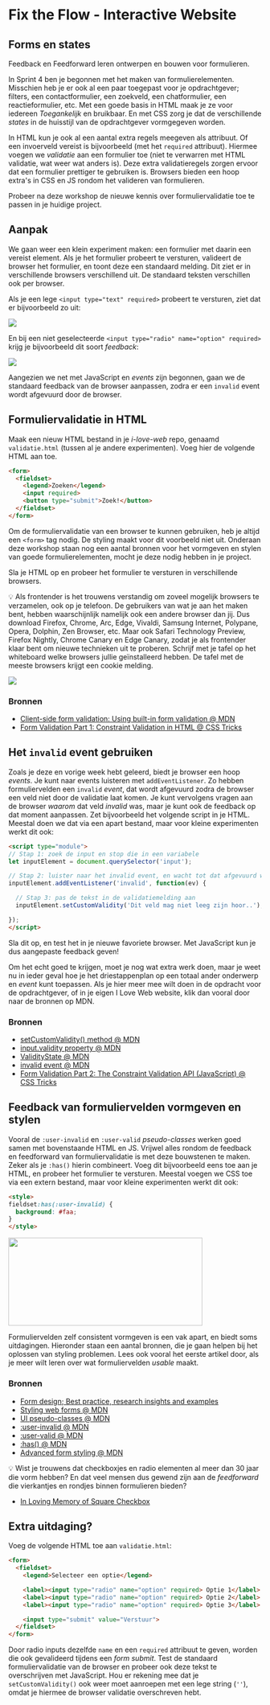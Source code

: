 # Fix the Flow - Interactive Website

## Forms en states

Feedback en Feedforward leren ontwerpen en bouwen voor formulieren. 

In Sprint 4 ben je begonnen met het maken van formulierelementen. Misschien heb je er ook al een paar toegepast voor je opdrachtgever; filters, een contactformulier, een zoekveld, een chatformulier, een reactieformulier, etc. Met een goede basis in HTML maak je ze voor iedereen _Toegankelijk_ en bruikbaar. En met CSS zorg je dat de verschillende _states_ in de huisstijl van de opdrachtgever vormgegeven worden.

In HTML kun je ook al een aantal extra regels meegeven als attribuut. Of een invoerveld vereist is bijvoorbeeld (met het `required` attribuut). Hiermee voegen we _validatie_ aan een formulier toe (niet te verwarren met HTML validatie, wat weer wat anders is). Deze extra validatieregels zorgen ervoor dat een formulier prettiger te gebruiken is. Browsers bieden een hoop extra's in CSS en JS rondom het valideren van formulieren.

Probeer na deze workshop de nieuwe kennis over formuliervalidatie toe te passen in je huidige project.


## Aanpak

We gaan weer een klein experiment maken: een formulier met daarin een vereist element. Als je het formulier probeert te versturen, valideert de browser het formulier, en toont deze een standaard melding. Dit ziet er in verschillende browsers verschillend uit. De standaard teksten verschillen ook per browser.

Als je een lege `<input type="text" required>` probeert te versturen, ziet dat er bijvoorbeeld zo uit:

![](required.png)

En bij een niet geselecteerde `<input type="radio" name="option" required>` krijg je bijvoorbeeld dit soort _feedback_:

![](required-radios.png)

Aangezien we net met JavaScript en _events_ zijn begonnen, gaan we de standaard feedback van de browser aanpassen, zodra er een `invalid` event wordt afgevuurd door de browser.


## Formuliervalidatie in HTML

Maak een nieuw HTML bestand in je _i-love-web_ repo, genaamd `validatie.html` (tussen al je andere experimenten). Voeg hier de volgende HTML aan toe.

```html
<form>
  <fieldset>
    <legend>Zoeken</legend>
    <input required>
    <button type="submit">Zoek!</button>
  </fieldset>
</form>
```

Om de formuliervalidatie van een browser te kunnen gebruiken, heb je altijd een `<form>` tag nodig. De styling maakt voor dit voorbeeld niet uit. Onderaan deze workshop staan nog een aantal bronnen voor het vormgeven en stylen van goede formulierelementen, mocht je deze nodig hebben in je project.

Sla je HTML op en probeer het formulier te versturen in verschillende browsers.

💡 Als frontender is het trouwens verstandig om zoveel mogelijk browsers te verzamelen, ook op je telefoon. De gebruikers van wat je aan het maken bent, hebben waarschijnlijk namelijk ook een andere browser dan jij. Dus download Firefox, Chrome, Arc, Edge, Vivaldi, Samsung Internet, Polypane, Opera, Dolphin, Zen Browser, etc. Maar ook Safari Technology Preview, Firefox Nightly, Chrome Canary en Edge Canary, zodat je als frontender klaar bent om nieuwe technieken uit te proberen. Schrijf met je tafel op het whiteboard welke browsers jullie geïnstalleerd hebben. De tafel met de meeste browsers krijgt een cookie melding.

![](browsers.jpg)

### Bronnen

- [Client-side form validation: Using built-in form validation @ MDN](https://developer.mozilla.org/en-US/docs/Learn/Forms/Form_validation#using_built-in_form_validation)
- [Form Validation Part 1: Constraint Validation in HTML @ CSS Tricks](https://css-tricks.com/form-validation-part-1-constraint-validation-html/)


## Het `invalid` event gebruiken

Zoals je deze en vorige week hebt geleerd, biedt je browser een hoop _events_. Je kunt naar events luisteren met `addEventListener`. Zo hebben formuliervelden een `invalid` _event_, dat wordt afgevuurd zodra de browser een veld niet door de validatie laat komen. Je kunt vervolgens vragen aan de browser _waarom_ dat veld _invalid_ was, maar je kunt ook de feedback op dat moment aanpassen. Zet bijvoorbeeld het volgende script in je HTML. Meestal doen we dat via een apart bestand, maar voor kleine experimenten werkt dit ook:

```html
<script type="module">
// Stap 1: zoek de input en stop die in een variabele
let inputElement = document.querySelector('input');

// Stap 2: luister naar het invalid event, en wacht tot dat afgevuurd wordt..
inputElement.addEventListener('invalid', function(ev) {

  // Stap 3: pas de tekst in de validatiemelding aan
  inputElement.setCustomValidity('Dit veld mag niet leeg zijn hoor..');

});
</script>
```

Sla dit op, en test het in je nieuwe favoriete browser. Met JavaScript kun je dus aangepaste feedback geven!

Om het echt goed te krijgen, moet je nog wat extra werk doen, maar je weet nu in ieder geval hoe je het driestappenplan op een totaal ander onderwerp en _event_ kunt toepassen. Als je hier meer mee wilt doen in de opdracht voor de opdrachtgever, of in je eigen I Love Web website, klik dan vooral door naar de bronnen op MDN.

### Bronnen

- [setCustomValidity() method @ MDN](https://developer.mozilla.org/en-US/docs/Web/API/HTMLInputElement/setCustomValidity)
- [input.validity property @ MDN](https://developer.mozilla.org/en-US/docs/Web/API/HTMLInputElement/validity)
- [ValidityState @ MDN](https://developer.mozilla.org/en-US/docs/Web/API/ValidityState)
- [invalid event @ MDN](https://developer.mozilla.org/en-US/docs/Web/API/HTMLInputElement/invalid_event)
- [Form Validation Part 2: The Constraint Validation API (JavaScript) @ CSS Tricks](https://css-tricks.com/form-validation-part-2-constraint-validation-api-javascript/)


## Feedback van formuliervelden vormgeven en stylen

Vooral de `:user-invalid` en `:user-valid` _pseudo-classes_ werken goed samen met bovenstaande HTML en JS. Vrijwel alles rondom de feedback en feedforward van formuliervalidatie is met deze bouwstenen te maken. Zeker als je `:has()` hierin combineert. Voeg dit bijvoorbeeld eens toe aan je HTML, en probeer het formulier te versturen. Meestal voegen we CSS toe via een extern bestand, maar voor kleine experimenten werkt dit ook:

```html
<style>
fieldset:has(:user-invalid) {
  background: #faa;
}
</style>
```

<img src="sorry-but-no.png" width="386" height="175" alt="" loading="lazy">

Formuliervelden zelf consistent vormgeven is een vak apart, en biedt soms uitdagingen. Hieronder staan een aantal bronnen, die je gaan helpen bij het oplossen van styling problemen. Lees ook vooral het eerste artikel door, als je meer wilt leren over wat formuliervelden _usable_ maakt.

### Bronnen

- [Form design; Best practice, research insights and examples](https://gerireid.com/forms.html)
- [Styling web forms @ MDN](https://developer.mozilla.org/en-US/docs/Learn/Forms/Styling_web_forms)
- [UI pseudo-classes @ MDN](https://developer.mozilla.org/en-US/docs/Learn/Forms/UI_pseudo-classes)
- [:user-invalid @ MDN](https://developer.mozilla.org/en-US/docs/Web/CSS/:user-invalid)
- [:user-valid @ MDN](https://developer.mozilla.org/en-US/docs/Web/CSS/:user-valid)
- [:has() @ MDN](https://developer.mozilla.org/en-US/docs/Web/CSS/:has)
- [Advanced form styling @ MDN](https://developer.mozilla.org/en-US/docs/Learn/Forms/Advanced_form_styling)

💡 Wist je trouwens dat checkboxjes en radio elementen al meer dan 30 jaar die vorm hebben? En dat veel mensen dus gewend zijn aan de _feedforward_ die vierkantjes en rondjes binnen formulieren bieden?

- [In Loving Memory of Square Checkbox](https://tonsky.me/blog/checkbox/)


## Extra uitdaging?

Voeg de volgende HTML toe aan `validatie.html`:

```html
<form>
  <fieldset>
    <legend>Selecteer een optie</legend>

    <label><input type="radio" name="option" required> Optie 1</label>
    <label><input type="radio" name="option" required> Optie 2</label>
    <label><input type="radio" name="option" required> Optie 3</label>

    <input type="submit" value="Verstuur">
  </fieldset>
</form>
```

Door radio inputs dezelfde `name` en een `required` attribuut te geven, worden die ook gevalideerd tijdens een _form submit_. Test de standaard formuliervalidatie van de browser en probeer ook deze tekst te overschrijven met JavaScript. Hou er rekening mee dat je `setCustomValidity()` ook weer moet aanroepen met een lege string (`''`), omdat je hiermee de browser validatie overschreven hebt.